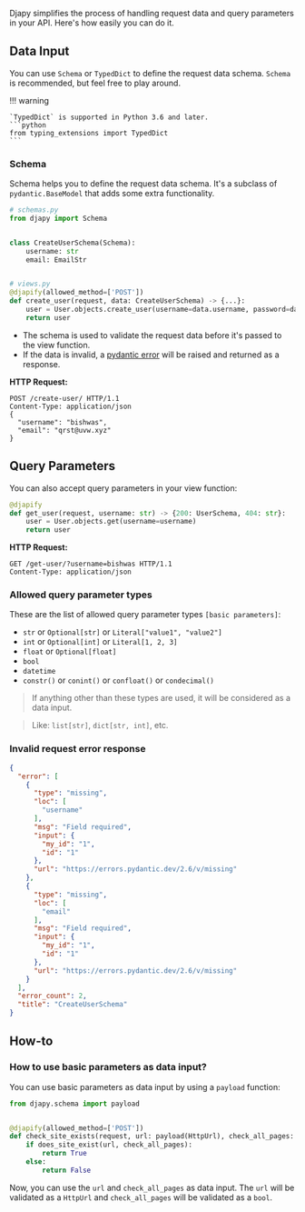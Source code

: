 Djapy simplifies the process of handling request data and query parameters in your API. Here's how easily you can do it.

## Data Input

You can use `Schema` or `TypedDict` to define the request data schema. `Schema` is recommended, but feel free to play
around.

!!! warning

    `TypedDict` is supported in Python 3.6 and later.
    ```python
    from typing_extensions import TypedDict
    ```

### Schema

Schema helps you to define the request data schema. It's a subclass of `pydantic.BaseModel` that adds some extra
functionality.

```python
# schemas.py
from djapy import Schema


class CreateUserSchema(Schema):
    username: str
    email: EmailStr


# views.py
@djapify(allowed_method=['POST'])
def create_user(request, data: CreateUserSchema) -> {...}:
    user = User.objects.create_user(username=data.username, password=data.password)
    return user
```

- The schema is used to validate the request data before it's passed to the view function.
- If the data is invalid, a [pydantic error](#invalid-request-error-response) will be raised and returned as a response.

**HTTP Request:**

```http
POST /create-user/ HTTP/1.1
Content-Type: application/json
{
  "username": "bishwas",
  "email": "qrst@uvw.xyz"
}
```

## Query Parameters

You can also accept query parameters in your view function:

```python
@djapify
def get_user(request, username: str) -> {200: UserSchema, 404: str}:
    user = User.objects.get(username=username)
    return user
```

**HTTP Request:**

```http
GET /get-user/?username=bishwas HTTP/1.1
Content-Type: application/json
```

### Allowed query parameter types

These are the list of allowed query parameter types `[basic parameters]`:

- `str` or `Optional[str]` or `Literal["value1", "value2"]`
- `int` or `Optional[int]` or `Literal[1, 2, 3]`
- `float` or `Optional[float]`
- `bool`
- `datetime`
- `constr()` or `conint()` or `confloat()` or `condecimal()`

> If anything other than these types are used, it will be considered as a data input.

> Like: `list[str]`, `dict[str, int]`, etc.

### Invalid request error response

```json
{
  "error": [
    {
      "type": "missing",
      "loc": [
        "username"
      ],
      "msg": "Field required",
      "input": {
        "my_id": "1",
        "id": "1"
      },
      "url": "https://errors.pydantic.dev/2.6/v/missing"
    },
    {
      "type": "missing",
      "loc": [
        "email"
      ],
      "msg": "Field required",
      "input": {
        "my_id": "1",
        "id": "1"
      },
      "url": "https://errors.pydantic.dev/2.6/v/missing"
    }
  ],
  "error_count": 2,
  "title": "CreateUserSchema"
}
```

## How-to

### How to use basic parameters as data input?

You can use basic parameters as data input by using a `payload` function:

```python
from djapy.schema import payload


@djapify(allowed_method=['POST'])
def check_site_exists(request, url: payload(HttpUrl), check_all_pages: payload(bool) = False) -> bool:
    if does_site_exist(url, check_all_pages):
        return True
    else:
        return False
```

Now, you can use the `url` and `check_all_pages` as data input. The `url` will be validated as a `HttpUrl`
and `check_all_pages` will be validated as a `bool`.

